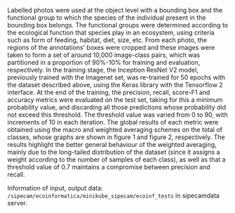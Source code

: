 Labelled photos were used at the object level with a bounding box and the functional group to which the species of the individual present in the bounding box belongs. The functional groups were determined according to the ecological function that species play in an ecosystem, using criteria such as form of feeding, habitat, diet, size, etc.
From each photo, the regions of the annotations’ boxes were cropped and these images were taken to form a set of around 10,000 image-class pairs, which was partitioned in a proportion of 90%-10% for training and evaluation, respectively.
In the training stage, the Inception ResNet V2 model, previously trained with the Imagenet set, was re-trained for 50 epochs with the dataset described above, using the Keras library with the Tensorflow 2 interface.
At the end of the training, the precision, recall, score-F1 and accuracy metrics were evaluated on the test set, taking for this a minimum probability value, and discarding all those predictions whose probability did not exceed this threshold. The threshold value was varied from 0 to 90, with increments of 10 in each iteration. The global results of each metric were obtained using the macro and weighted averaging schemes on the total of classes, whose graphs are shown in figure 1 and figure 2, respectively.
The results highlight the better general behaviour of the weighted averaging, mainly due to the long-tailed distribution of the dataset (since it assigns a weight according to the number of samples of each class), as well as that a threshold value of 0.7 maintains a compromise between precision and recall.


Information of input, output data: `/sipecam/ecoinformatica/minikube_sipecam/ecoinf_tests` in sipecamdata server.
